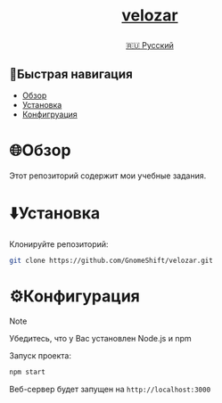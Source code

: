<h1>
<p align="center">
<a href="https://github.com/GnomeShift/velozar" target="_blank" rel="noopener noreferrer">velozar</a>
</p>
</h1>

<p align="center">
  <a href="README.md">🇷🇺 Русский</a>
</p>

## 🚀Быстрая навигация
* [Обзор](#обзор)
* [Установка](#установка)
* [Конфигруация](#конфигурация)

# 🌐Обзор
Этот репозиторий содержит мои учебные задания.

# ⬇️Установка
Клонируйте репозиторий:
```bash
git clone https://github.com/GnomeShift/velozar.git
```

# ⚙️Конфигурация
> [!NOTE]
> Убедитесь, что у Вас установлен Node.js и npm

Запуск проекта:
```bash
npm start
```
Веб-сервер будет запущен на `http://localhost:3000`
